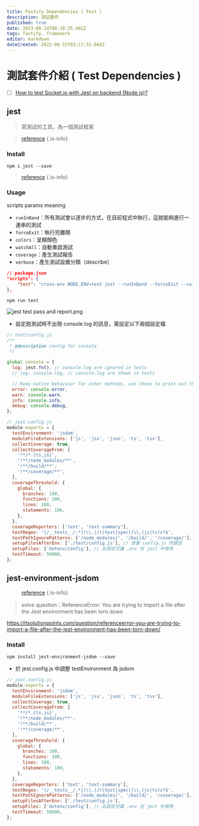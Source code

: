 ```yaml
---
title: Fastify Dependencies ( Test )
description: 測試套件
published: true
date: 2023-08-24T08:10:25.491Z
tags: fastify, framework
editor: markdown
dateCreated: 2022-08-15T03:17:32.668Z
---
```


# 測試套件介紹 ( Test Dependencies )
- [ ] [How to test Socket.io with Jest on backend (Node.js)?](https://medium.com/@tozwierz/testing-socket-io-with-jest-on-backend-node-js-f71f7ec7010f)
## jest
> 寫測試的工具，為一個測試框架

> [reference](https://www.npmjs.com/package/jest)
{.is-info}

### Install
```shell
npm i jest --save
```
> [reference](https://jestjs.io/docs/expect)
{.is-info}
### Usage
scripts params meaning
- `runInBand`：所有測試會以逐步的方式，在目前程式中執行，這就能夠進行一連串的測試
- `forceExit`：執行完離開
- `colors`：呈顯顏色
- `watchAll`：自動重啟測試
- `coverage`：產生測試報告
- `verbose`：產生測試設置分類（describe）
```json
// package.json
"scripts": {
    "test": "cross-env NODE_ENV=test jest --runInBand --forceExit --colors --watchAll --coverage --verbose"
},
```
```shell
npm run test
```

![jest test pass and report.png](http://192.168.25.60:8000/files/file_storage/01100dd4.png)

- 設定跑測試時不出現 console.log 的訊息，需設定以下兩個設定檔

```javascript
// test/config.js
/**
 * @description config for console
 */

global.console = {
  log: jest.fn(), // console.log are ignored in tests
  // log: console.log, // console.log are shown in tests

  // Keep native behaviour for other methods, use those to print out things in your own tests, not `console.log`
  error: console.error,
  warn: console.warn,
  info: console.info,
  debug: console.debug,
};
```

```javascript
// jest.config.js
module.exports = {
  testEnvironment: 'jsdom',
  moduleFileExtensions: ['js', 'jsx', 'json', 'ts', 'tsx'],
  collectCoverage: true,
  collectCoverageFrom: [
    '**/*.{ts,js}',
    '!**/node_modules/**',
    '!**/build/**',
    '!**/coverage/**',
  ],
  coverageThreshold: {
    global: {
      branches: 100,
      functions: 100,
      lines: 100,
      statements: 100,
    },
  },
  coverageReporters: ['text', 'text-summary'],
  testRegex: '(/__tests__/.*|(\\.|/)(test|spec))\\.(js|ts)x?$',
  testPathIgnorePatterns: ['/node_modules/', '/build/', '/coverage/'],
  setupFilesAfterEnv: ['./test/config.js'], // 放置 config.js 的路徑
  setupFiles: ['dotenv/config'], // 此設定可讓 .env 在 jest 中使用
  testTimeout: 50000,
};
```

## jest-environment-jsdom
> [reference](https://www.npmjs.com/package/jest-environment-jsdom) 
{.is-info}

> solve question：ReferenceError: You are trying to import a file after the Jest environment has been torn down

https://itsolutionpoints.com/question/referenceerror-you-are-trying-to-import-a-file-after-the-jest-environment-has-been-torn-down/

### Install
```shell
npm install jest-environment-jsdom --save
```

- 於 jest.config.js 中調整 testEnvironment 為 jsdom

```javascript
// jest.config.js
module.exports = {
  testEnvironment: 'jsdom',
  moduleFileExtensions: ['js', 'jsx', 'json', 'ts', 'tsx'],
  collectCoverage: true,
  collectCoverageFrom: [
    '**/*.{ts,js}',
    '!**/node_modules/**',
    '!**/build/**',
    '!**/coverage/**',
  ],
  coverageThreshold: {
    global: {
      branches: 100,
      functions: 100,
      lines: 100,
      statements: 100,
    },
  },
  coverageReporters: ['text', 'text-summary'],
  testRegex: '(/__tests__/.*|(\\.|/)(test|spec))\\.(js|ts)x?$',
  testPathIgnorePatterns: ['/node_modules/', '/build/', '/coverage/'],
  setupFilesAfterEnv: ['./test/config.js'],
  setupFiles: ['dotenv/config'], // 此設定可讓 .env 在 jest 中使用
  testTimeout: 50000,
};
```





